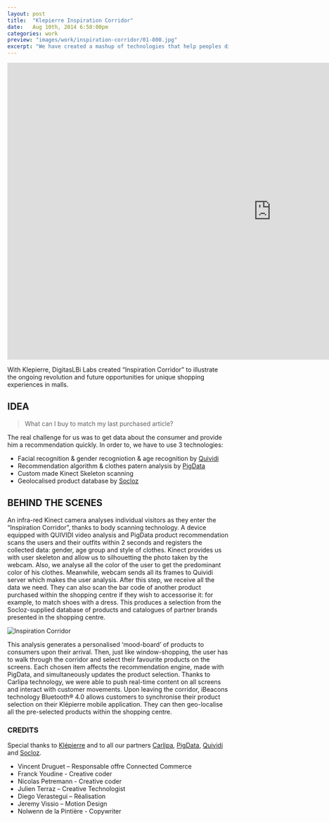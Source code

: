 ```yaml
---
layout: post
title:  "Klepierre Inspiration Corridor"
date: 	Aug 10th, 2014 6:50:00pm
categories: work
preview: "images/work/inspiration-corridor/01-800.jpg"
excerpt: "We have created a mashup of technologies that help peoples discover clothes that feet their look and needs"
---
```



<iframe src="https://www.youtube.com/embed/PbY0oeTSHvY?si=G4w2buvV9m_uhpNY" width="1200" height="675" frameborder="0" webkitallowfullscreen mozallowfullscreen allowfullscreen class="uk-responsive-width"></iframe>



With Klepierre, DigitasLBi Labs created “Inspiration Corridor” to illustrate the ongoing revolution and future opportunities for unique shopping experiences in malls.

## IDEA

> What can I buy to match my last purchased article?

The real challenge for us was to get data about the consumer and provide him a recommendation quickly. In order to, we have to use 3 technologies:

- Facial recognition & gender recogniotion & age recognition by [Quividi](http://www.quividi.com/)
- Recommendation algorithm & clothes patern analysis by [PigData](http://www.pigdata.net/)
- Custom made Kinect Skeleton scanning
- Geolocalised product database by [Socloz](http://www.socloz.com/en/)

## BEHIND THE SCENES

An infra-red Kinect camera analyses individual visitors as they enter the “Inspiration Corridor”, thanks to body scanning technology. A device equipped with QUIVIDI video analysis and PigData product recommendation scans the users and their outfits within 2 seconds and registers the collected data: gender, age group and style of clothes.
Kinect provides us with user skeleton and allow us to silhouetting the photo taken by the webcam. Also, we analyse all the color of the user to get the predominant color of his clothes. Meanwhile, webcam sends all its frames to Quividi server which makes the user analysis. After this step, we receive all the data we need.
They can also scan the bar code of another product purchased within the shopping centre if they wish to accessorise it: for example, to match shoes with a dress. This produces a selection from the Socloz-supplied database of products and catalogues of partner brands presented in the shopping centre.

![Inspiration Corridor](/images/work/inspiration-corridor/03.jpg)

This analysis generates a personalised ‘mood-board’ of products to consumers upon their arrival.
Then, just like window-shopping, the user has to walk through the corridor and select their favourite products on the screens. Each chosen item affects the recommendation engine, made with PigData, and simultaneously updates the product selection. Thanks to Carlipa technology, we were able to push real-time content on all screens and interact with customer movements.
Upon leaving the corridor, iBeacons technology Bluetooth® 4.0 allows customers to synchronise their product selection on their Klépierre mobile application. They can then geo-localise all the pre-selected products within the shopping centre.


### CREDITS

Special thanks to [Klépierre](http://www.klepierre.com/) and to all our partners [Carlipa](http://www.carlipa.com/), [PigData](http://www.pigdata.net/), [Quividi](http://www.quividi.com/) and [Socloz](http://www.socloz.com/).

-   Vincent Druguet – Responsable offre Connected Commerce
-   Franck Youdine - Creative coder
-   Nicolas Petremann - Creative coder
-   Julien Terraz – Creative Technologist
-   Diego Verastegui – Réalisation
-   Jeremy Vissio – Motion Design
-   Nolwenn de la Pintière - Copywriter